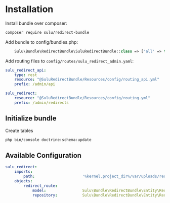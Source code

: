 # Installation

Install bundle over composer:

```bash
composer require sulu/redirect-bundle
```

Add bundle to config/bundles.php:

```php
    Sulu\Bundle\RedirectBundle\SuluRedirectBundle::class => ['all' => true],
```

Add routing files to `config/routes/sulu_redirect_admin.yaml`:

```yml
sulu_redirect_api:
    type: rest
    resource: "@SuluRedirectBundle/Resources/config/routing_api.yml"
    prefix: /admin/api

sulu_redirect:
    resource: "@SuluRedirectBundle/Resources/config/routing.yml"
    prefix: /admin/redirects
```

## Initialize bundle

Create tables

```bash
php bin/console doctrine:schema:update
```

## Available Configuration

```yml
sulu_redirect:
    imports:
        path:                     '%kernel.project_dir%/var/uploads/redirects'
    objects:
        redirect_route:
            model:                Sulu\Bundle\RedirectBundle\Entity\RedirectRoute
            repository:           Sulu\Bundle\RedirectBundle\Entity\RedirectRouteRepository
```


